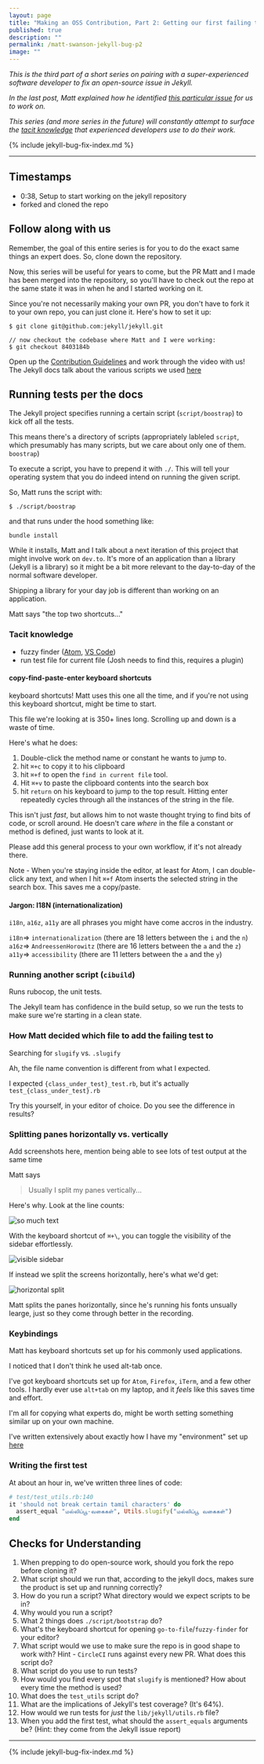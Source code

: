 ```yaml
---
layout: page
title: "Making an OSS Contribution, Part 2: Getting our first failing test"
published: true
description: ""
permalink: /matt-swanson-jekyll-bug-p2
image: ""
---
```


_This is the third part of a short series on pairing with a super-experienced software developer to fix an open-source issue in Jekyll._

_In the last post, Matt explained how he identified [this particular issue](https://github.com/jekyll/jekyll/issues/7973) for us to work on._

_This series (and more series in the future) will constantly attempt to surface the [tacit knowledge](https://commoncog.com/blog/tacit-knowledge-is-a-real-thing/) that experienced developers use to do their work._

{% include jekyll-bug-fix-index.md %}


-----------------------



## Timestamps

- 0:38, Setup to start working on the jekyll repository
- forked and cloned the repo

## Follow along with us

Remember, the goal of this entire series is for you to do the exact same things an expert does. So, clone down the repository.

Now, this series will be useful for years to come, but the PR Matt and I made has been merged into the repository, so you'll have to check out the repo at the same state it was in when he and I started working on it.

Since you're not necessarily making your own PR, you don't have to fork it to your own repo, you can just clone it. Here's how to set it up:

```shell
$ git clone git@github.com:jekyll/jekyll.git

// now checkout the codebase where Matt and I were working:
$ git checkout 8403184b 
```

Open up the [Contribution Guidelines](https://jekyllrb.com/docs/contributing/) and work through the video with us! The Jekyll docs talk about the various scripts we used [here](https://jekyllrb.com/docs/contributing/#running-tests-locally)


## Running tests per the docs

The Jekyll project specifies running a certain script (`script/boostrap`) to kick off all the tests.

This means there's a directory of scripts (appropriately lableled `script`, which presumably has many scripts, but we care about only one of them. `boostrap`)

To execute a script, you have to prepend it with `./`. This will tell your operating system that you do indeed intend on running the given script. 

So, Matt runs the script with:

```
$ ./script/boostrap
```

and that runs under the hood something like:

```
bundle install
```

While it installs, Matt and I talk about a next iteration of this project that might involve work on `dev.to`. It's more of an application than a library (Jekyll is a library) so it might be a bit more relevant to the day-to-day of the normal software developer. 

Shipping a library for your day job is different than working on an application.


Matt says "the top two shortcuts..."

### Tacit knowledge

- fuzzy finder ([Atom](https://github.com/atom/fuzzy-finder/), [VS Code](https://github.com/gayanhewa/vscode-fuzzysearch))
- run test file for current file (Josh needs to find this, requires a plugin)

#### copy-find-paste-enter keyboard shortcuts

keyboard shortcuts! Matt uses this one all the time, and if you're not using this keyboard shortcut, might be time to start.

This file we're looking at is 350+ lines long. Scrolling up and down is a waste of time. 

Here's what he does:
1. Double-click the method name or constant he wants to jump to.
2. hit `⌘+c` to copy it to his clipboard
3. hit `⌘+f` to open the `find in current file` tool. 
4. Hit `⌘+v` to paste the clipboard contents into the search box
5. hit `return` on his keyboard to jump to the top result. Hitting enter repeatedly cycles through all the instances of the string in the file. 

This isn't just _fast_, but allows him to not waste thought trying to find bits of code, or scroll around. He doesn't care _where_ in the file a constant or method is defined, just wants to look at it.

Please add this general process to your own workflow, if it's not already there.

Note - When you're staying inside the editor, at least for Atom, I can double-click any text, and when I hit `⌘+f` Atom inserts the selected string in the search box. This saves me a copy/paste. 

#### Jargon: I18N (internationalization)

`i18n`, `a16z`, `a11y` are all phrases you might have come accros in the industry. 

`i18n`=> `internationalization` (there are 18 letters between the `i` and the `n`)
`a16z`=> `AndreessenHorowitz` (there are 16 letters between the `a` and the `z`)
`a11y`=> `accessibility` (there are 11 letters between the `a` and the `y`)


### Running another script (`cibuild`)

Runs rubocop, the unit tests. 

The Jekyll team has confidence in the build setup, so we run the tests to make sure we're starting in a clean state.

### How Matt decided which file to add the failing test to

Searching for `slugify` vs. `.slugify`

Ah, the file name convention is different from what I expected.

I expected `{class_under_test}_test.rb`, but it's actually `test_{class_under_test}.rb`

Try this yourself, in your editor of choice. Do you see the difference in results?

### Splitting panes horizontally vs. vertically

Add screenshots here, mention being able to see lots of test output at the same time

Matt says
> Usually I split my panes vertically...

Here's why. Look at the line counts:

![so much text](/images/matt-swanson-jekyll/recommended_screen_setup.jpg)

With the keyboard shortcut of `⌘+\`, you can toggle the visibility of the sidebar effortlessly.

![visible sidebar](/images/matt-swanson-jekyll/recommended_screen_setup_with_sidebar.jpg)

If instead we split the screens horizontally, here's what we'd get:

![horizontal split](/images/matt-swanson-jekyll/horizontal_screen_setup.jpg)

Matt splits the panes horizontally, since he's running his fonts unsually learge, just so they come through better in the recording.

### Keybindings

Matt has keyboard shortcuts set up for his commonly used applications.

I noticed that I don't think he used alt-tab once. 

I've got keyboard shortcuts set up for `Atom`, `Firefox`, `iTerm`, and a few other tools. I hardly ever use `alt+tab` on my laptop, and it _feels_ like this saves time and effort. 

I'm all for copying what experts do, might be worth setting something similar up on your own machine.

I've written extensively about exactly how I have my "environment" set up [here](https://josh.works/developer-workflow)

### Writing the first test

At about an hour in, we've written three lines of code:

```ruby
# test/test_utils.rb:140
it 'should not break certain tamil characters' do
  assert_equal "மல்லிப்பூ-வகைகள்", Utils.slugify("மல்லிப்பூ வகைகள்")
end
```




## Checks for Understanding

1. When prepping to do open-source work, should you fork the repo before cloning it?
1. What script should we run that, according to the jekyll docs, makes sure the product is set up and running correctly?
1. How do you run a script? What directory would we expect scripts to be in? 
1. Why would you run a script?
1. What 2 things does `./script/bootstrap` do?
1. What's the keyboard shortcut for opening `go-to-file`/`fuzzy-finder` for your editor? 
1. What script would we use to make sure the repo is in good shape to work with? Hint - `CircleCI` runs against every new PR. What does this script do?
1. What script do you use to run tests?
1. How would you find every spot that `slugify` is mentioned? How about every time the method is used?
1. What does the `test_utils` script do?
1. What are the implications of Jekyll's test coverage? (It's 64%). 
1. How would we run tests for _just_ the `lib/jekyll/utils.rb` file?
1. When you add the first test, what should the `assert_equals` arguments be? (Hint: they come from the Jekyll issue report)


-----------------------

{% include jekyll-bug-fix-index.md %}

